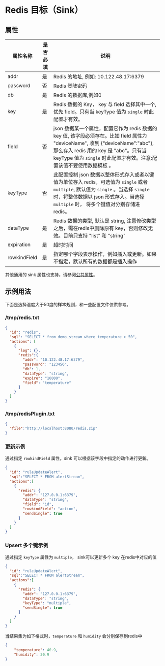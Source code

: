 # Redis 目标（Sink）

## 属性

| 属性名称         | 是否必填 | 说明                                                                                                                                                                        |
|--------------|------|---------------------------------------------------------------------------------------------------------------------------------------------------------------------------|
| addr         | 是    | Redis 的地址, 例如: 10.122.48.17:6379                                                                                                                                          |
| password     | 否    | Redis 登陆密码                                                                                                                                                                |
| db           | 是    | Redis 的数据库,例如0                                                                                                                                                            |
| key          | 是    | Redis 数据的 Key， key 与 field 选择其中一个, 优先 field。只有当 keyType 值为 ``single`` 时此配置才有效。                                                                                            |
| field        | 否    | json 数据某一个属性，配置它作为 redis 数据的 key 值, 该字段必须存在。比如 field 属性为 "deviceName", 收到 {“deviceName":"abc"}, 那么存入 redis 用的 key 是 "abc"。只有当 keyType 值为 ``single`` 时此配置才有效。注意:配置该值不要使用数据模板 。 |
| keyType      | 否    | 此配置控制 json 数据以整体形式存入或者以键值为单位存入 redis，可选值为 ``single`` 或者 ``multiple``, 默认值为 ``single`` 。当选择 ``single`` 时，将整体数据以 json 形式存入。当选择 ``multiple`` 时， 将多个键值对分别存储进 redis。           |
| dataType     | 是    | Redis 数据的类型, 默认是 string, 注意修改类型之后，需在redis中删除原有 key，否则修改无效。目前只支持 "list" 和 "string"                                                                                         |
| expiration   | 是    | 超时时间                                                                                                                                                                      |
| rowkindField | 是    | 指定哪个字段表示操作，例如插入或更新。如果不指定，默认所有的数据都是插入操作                                                                                                                                    |

其他通用的 sink 属性也支持，请参阅[公共属性](../overview.md#公共属性)。

## 示例用法

下面是选择温度大于50度的样本规则，和一些配置文件仅供参考。

### /tmp/redis.txt

```json
{
  "id": "redis",
  "sql": "SELECT * from demo_stream where temperature > 50",
  "actions": [
    {
      "log": {},
      "redis":{
        "addr": "10.122.48.17:6379",
        "password": "123456",
        "db": 1,
        "dataType": "string",
        "expire": "10000",
        "field": "temperature"
      }
    }
  ]
}
```

### /tmp/redisPlugin.txt

```json
{
  "file":"http://localhost:8080/redis.zip"
}
```

### 更新示例

通过指定 `rowkindField` 属性，sink 可以根据该字段中指定的动作进行更新。

```json
{
  "id": "ruleUpdateAlert",
  "sql":"SELECT * FROM alertStream",
  "actions":[
    {
      "redis": {
        "addr": "127.0.0.1:6379",
        "dataType": "string",
        "field": "id",
        "rowkindField": "action",
        "sendSingle": true
      }
    }
  ]
}
```

### Upsert 多个键示例

通过指定 ``keyType`` 属性为 ``multiple``， sink可以更新多个 key 在redis中对应的值

```json
{
  "id": "ruleUpdateAlert",
  "sql":"SELECT * FROM alertStream",
  "actions":[
    {
      "redis": {
        "addr": "127.0.0.1:6379",
        "dataType": "string",
        "keyType": "multiple",
        "sendSingle": true
      }
    }
  ]
}
```

当结果集为如下格式时，``temperature`` 和 ``humidity`` 会分别保存到redis中

```json
{
    "temperature": 40.9,
    "humidity": 30.9
}
```
